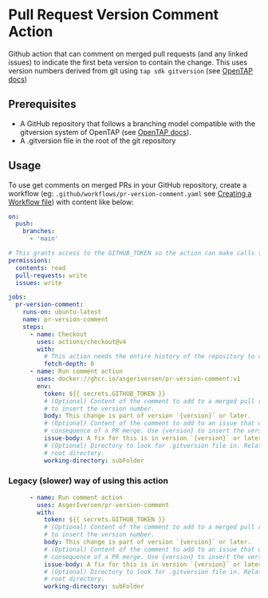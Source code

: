 # Pull Request Version Comment Action

Github action that can comment on merged pull requests (and any linked issues) to indicate the first beta version to contain the change. 
This uses version numbers derived from git using `tap sdk gitversion` (see [OpenTAP docs](https://doc.opentap.io/Developer%20Guide/Plugin%20Packaging%20and%20Versioning/#git-assisted-versioning))

## Prerequisites

* A GitHub repository that follows a branching model compatible with the gitversion system of OpenTAP (see [OpenTAP docs](https://doc.opentap.io/Developer%20Guide/Plugin%20Packaging%20and%20Versioning/#git-assisted-versioning)).
* A .gitversion file in the root of the git repository

## Usage

To use get comments on merged PRs in your GitHub repository, create a workflow (eg: `.github/workflows/pr-version-comment.yaml` see [Creating a Workflow file](https://help.github.com/en/articles/configuring-a-workflow#creating-a-workflow-file)) with content like below:


```yaml
on:
  push:
    branches:
      - 'main'

# This grants access to the GITHUB_TOKEN so the action can make calls to GitHub's rest API
permissions:
  contents: read
  pull-requests: write
  issues: write

jobs:
  pr-version-comment:
    runs-on: ubuntu-latest
    name: pr-version-comment
    steps:
      - name: Checkout
        uses: actions/checkout@v4
        with:
          # This action needs the entire history of the repository to calculate the version
          fetch-depth: 0
      - name: Run comment action
        uses: docker://ghcr.io/asgeriversen/pr-version-comment:v1
        env:
          token: ${{ secrets.GITHUB_TOKEN }}
          # (Optional) Content of the comment to add to a merged pull request. Use {version} 
          # to insert the version number.
          body: This change is part of version `{version}` or later.
          # (Optional) Content of the comment to add to an issue that was closed as a 
          # consequence of a PR merge. Use {version} to insert the version number.
          issue-body: A fix for this is in version `{version}` or later.
          # (Optional) Directory to look for .gitversion file in. Relative to the git
          # root directory.
          working-directory: subFolder
```

### Legacy (slower) way of using this action

```yaml
      - name: Run comment action
        uses: AsgerIversen/pr-version-comment
        with:
          token: ${{ secrets.GITHUB_TOKEN }}
          # (Optional) Content of the comment to add to a merged pull request. Use {version} 
          # to insert the version number.
          body: This change is part of version `{version}` or later.
          # (Optional) Content of the comment to add to an issue that was closed as a 
          # consequence of a PR merge. Use {version} to insert the version number.
          issue-body: A fix for this is in version `{version}` or later.
          # (Optional) Directory to look for .gitversion file in. Relative to the git
          # root directory.
          working-directory: subFolder
```
